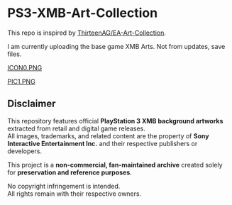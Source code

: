 # PS3-XMB-Art-Collection

This repo is inspired by [ThirteenAG/EA-Art-Collection](https://github.com/ThirteenAG/EA-Art-Collection).

I am currently uploading the base game XMB Arts. Not from updates, save files.

[ICON0.PNG](https://github.com/24phyr/PS3-XMB-Art-Collection/wiki/ICON0)

[PIC1.PNG](https://github.com/24phyr/PS3-XMB-Art-Collection/wiki/PIC1)

## Disclaimer

This repository features official **PlayStation 3 XMB background artworks** extracted from retail and digital game releases.  
All images, trademarks, and related content are the property of **Sony Interactive Entertainment Inc.** and their respective publishers or developers.  

This project is a **non-commercial, fan-maintained archive** created solely for **preservation and reference purposes**.  

No copyright infringement is intended.  
All rights remain with their respective owners.
